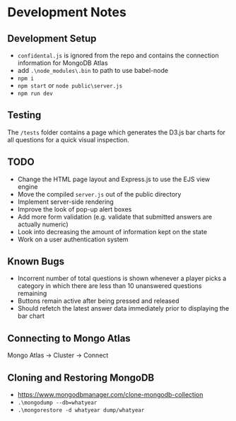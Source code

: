 # Development Notes

## Development Setup
* `confidental.js` is ignored from the repo and contains the connection information for MongoDB Atlas
* add `.\node_modules\.bin` to path to use babel-node
* `npm i`
* `npm start` or `node public\server.js`
* `npm run dev`

## Testing
The `/tests` folder contains a page which generates the D3.js bar charts for all questions for a quick visual inspection.

## TODO
* Change the HTML page layout and Express.js to use the EJS view engine
* Move the compiled `server.js` out of the public directory
* Implement server-side rendering
* Improve the look of pop-up alert boxes
* Add more form validation (e.g. validate that submitted answers are actually numeric)
* Look into decreasing the amount of information kept on the state
* Work on a user authentication system

## Known Bugs
* Incorrent number of total questions is shown whenever a player picks a category in which there are less than 10 unanswered questions remaining
* Buttons remain active after being pressed and released
* Should refetch the latest answer data immediately prior to displaying the bar chart

## Connecting to Mongo Atlas
Mongo Atlas -> Cluster -> Connect

## Cloning and Restoring MongoDB
* https://www.mongodbmanager.com/clone-mongodb-collection
* `.\mongodump --db=whatyear`
* `.\mongorestore -d whatyear dump/whatyear`
